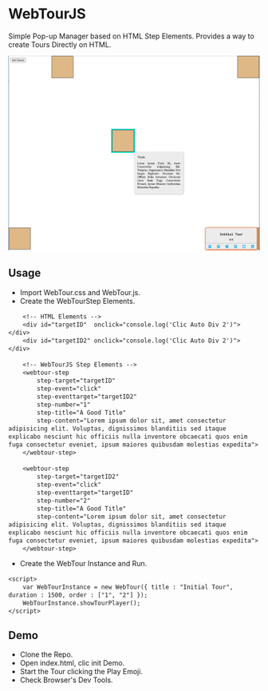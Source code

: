 # WebTourJS

Simple Pop-up Manager based on HTML Step Elements. Provides a way to create Tours Directly on HTML.

![Demo from index.html](./img/img1_demo.png)

## Usage 

* Import WebTour.css and WebTour.js. 
* Create the WebTourStep Elements.

```
    <!-- HTML Elements -->
    <div id="targetID"  onclick="console.log('Clic Auto Div 2')"></div>
    <div id="targetID2" onclick="console.log('Clic Auto Div 2')"></div>
 
    <!-- WebTourJS Step Elements -->
    <webtour-step 
        step-target="targetID" 
        step-event="click"
        step-eventtarget="targetID2"
        step-number="1" 
        step-title="A Good Title" 
        step-content="Lorem ipsum dolor sit, amet consectetur adipisicing elit. Voluptas, dignissimos blanditiis sed itaque explicabo nesciunt hic officiis nulla inventore obcaecati quos enim fuga consectetur eveniet, ipsum maiores quibusdam molestias expedita">     
    </webtour-step>

    <webtour-step 
        step-target="targetID2" 
        step-event="click"
        step-eventtarget="targetID"
        step-number="2" 
        step-title="A Good Title" 
        step-content="Lorem ipsum dolor sit, amet consectetur adipisicing elit. Voluptas, dignissimos blanditiis sed itaque explicabo nesciunt hic officiis nulla inventore obcaecati quos enim fuga consectetur eveniet, ipsum maiores quibusdam molestias expedita">
    </webtour-step>
```
* Create the WebTour Instance and Run.
```
<script>
    var WebTourInstance = new WebTour({ title : "Initial Tour", duration : 1500, order : ["1", "2"] });
    WebTourInstance.showTourPlayer();
</script>
```

## Demo 

* Clone the Repo.
* Open index.html, clic init Demo. 
* Start the Tour clicking the Play Emoji.
* Check Browser's Dev Tools.